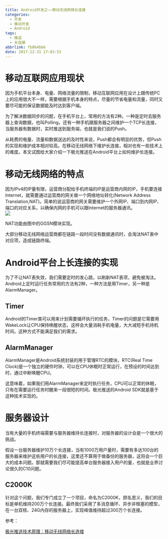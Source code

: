 ```yaml
---
title: Android开发之——移动无线网络长连接
categories:
  - 开发
  - 移动开发
  - Android
tags:
  - 推送
  - 长连接
abbrlink: fb864bb6
date: 2017-12-31 17:03:53
---
```

# 移动互联网应用现状  

因为手机平台本身、电量、网络流量的限制，移动互联网应用在设计上跟传统PC上的应用很大不一样，需要根据手机本身的特点，尽量的节省电量和流量，同时又要尽可能的保证数据能及时达到客户端。   

为了解决数据同步的问题，在手机平台上，常用的方法有2种。一种是定时去服务器上查询数据，也叫Polling，还有一种手机跟服务器之间维护一个TCP长连接，当服务器有数据时，实时推送到服务端，也就是我们说的Push。   

从耗费的电量、流量和数据送达的及时性来说，Push都会有明显的优势，但Push的实现和维护成本相对较高。在移动无线网络下维护长连接，相对也有一些技术上的难度。本文试图给大家介绍一下极光推送在Android平台上如何维护长连接。   

<!--more-->

# 移动无线网络的特点  

因为IPv4的IP量有限，运营商分配给手机终端的IP是运营商内网的IP，手机要连接Internet，就需要通过运营商的网关做一个网络地址转化(Network Address Translation,NAT)。简单的说运营商的网关需要维护一个外网IP、端口到内网IP、端口的对应关系，以确保内网的手机可以跟Internet的服务器通讯。  
![][1]  
 
NAT功能由图中的GGSN模块实现。   

大部分移动无线网络运营商都在链路一段时间没有数据通讯时，会淘汰NAT表中对应项，造成链路终端。   

# Android平台上长连接的实现  

为了不让NAT表失效，我们需要定时的发心跳，以刷新NAT表项，避免被淘汰。     
Android上定时运行任务常用的方法有2种，一种方法是用Timer，另一种是AlarmManager。   

## Timer  
 
Android的Timer类可以用来计划需要循环执行的任务，Timer的问题是它需要用WakeLock让CPU保持唤醒状态，这样会大量消耗手机电量，大大减短手机待机时间。这种方式不能满足我们的需求。     
## AlarmManager  
 
AlarmManager是Android系统封装的用于管理RTC的模块，RTC(Real Time Clock)是一个独立的硬件时钟，可以在CPU休眠时正常运行，在预设的时间达到时，通过中断唤醒CPU。   

这意味着，如果我们用AlarmManager来定时执行任务，CPU可以正常的休眠，只有在需要运行任务时醒来一段很短的时间。极光推送的Android SDK就是基于这种技术实现的。    

# 服务器设计 
  
当有大量的手机终端需要与服务器维持长连接时，对服务器的设计会是一个很大的挑战。   

假设一台服务器维护10万个长连接，当有1000万用户量时，需要有多达100台的服务器来维护这些用户的长连接，这里还不算用于做备份的服务器，这将会一个巨大的成本问题。那就需要我们尽可能提高单台服务器接入用户的量，也就是业界讨论很久的C10问题。    

## C2000K

针对这个问题，我们专门成立了一个项目，命名为C2000K，顾名思义，我们的目标是单机维持200万个长连接。最终我们采用了多消息循环、异步非租塞的模型，在一台双核、24G内存的服务器上，实现峰值维持超过300万个长连接。      

参考：     

[极光推送技术原理：移动无线网络长连接][2]






[1]: https://images.pgzxc.com/push-ip.jpg
[2]: http://blog.jiguang.cn/jpush_wireless_push_principle/
